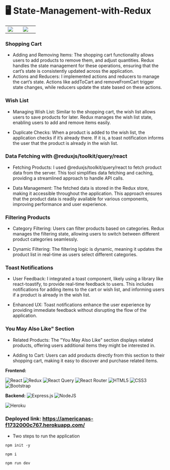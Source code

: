 # 🖥️ State-Management-with-Redux

<table>
  <tr>
    <td><img src="https://github.com/americanoame/react-flip-cards/assets/77306236/c3bf58b7-8a24-46ae-bad2-98f7e498dbab"><td>
    <td><img src="https://github.com/americanoame/State-Management-with-Redux/assets/77306236/ff6c7471-ab4b-47f7-8028-026357db09d4"><td>
  </tr>
</table>

### Shopping Cart

- Adding and Removing Items: The shopping cart functionality allows users to add products to remove them, and adjust quantities. Redux handles the state management for these operations, ensuring that the cart’s state is consistently updated across the application.
- Actions and Reducers: I implemented actions and reducers to manage the cart’s state. Actions like addToCart and removeFromCart trigger state changes, while reducers update the state based on these actions.

### Wish List

- Managing Wish List: Similar to the shopping cart, the wish list allows users to save products for later. Redux manages the wish list state, enabling users to add and remove items easily.

- Duplicate Checks: When a product is added to the wish list, the application checks if it’s already there. If it is, a toast notification informs the user that the product is already in the wish list.

### Data Fetching with @reduxjs/toolkit/query/react

- Fetching Products: I used @reduxjs/toolkit/query/react to fetch product data from the server. This tool simplifies data fetching and caching, providing a streamlined approach to handle API calls.

- Data Management: The fetched data is stored in the Redux store, making it accessible throughout the application. This approach ensures that the product data is readily available for various components, improving performance and user experience.

### Filtering Products

- Category Filtering: Users can filter products based on categories. Redux manages the filtering state, allowing users to switch between different product categories seamlessly.

- Dynamic Filtering: The filtering logic is dynamic, meaning it updates the product list in real-time as users select different categories.

### Toast Notifications

- User Feedback: I integrated a toast component, likely using a library like react-toastify, to provide real-time feedback to users. This includes notifications for adding items to the cart or wish list, and informing users if a product is already in the wish list.

- Enhanced UX: Toast notifications enhance the user experience by providing immediate feedback without disrupting the flow of the application.

### You May Also Like" Section

- Related Products: The "You May Also Like" section displays related products, offering users additional items they might be interested in.

- Adding to Cart: Users can add products directly from this section to their shopping cart, making it easy to discover and purchase related items.

**Frontend:**

![React](https://img.shields.io/badge/react-%2320232a.svg?style=for-the-badge&logo=react&logoColor=%2361DAFB)
![Redux](https://img.shields.io/badge/redux-%23593d88.svg?style=for-the-badge&logo=redux&logoColor=white)
![React Query](https://img.shields.io/badge/-React%20Query-FF4154?style=for-the-badge&logo=react%20query&logoColor=white)
![React Router](https://img.shields.io/badge/React_Router-CA4245?style=for-the-badge&logo=react-router&logoColor=white)
![HTML5](https://img.shields.io/badge/html5-%23E34F26.svg?style=for-the-badge&logo=html5&logoColor=white)
![CSS3](https://img.shields.io/badge/css3-%231572B6.svg?style=for-the-badge&logo=css3&logoColor=white)
![Bootstrap](https://img.shields.io/badge/bootstrap-%238511FA.svg?style=for-the-badge&logo=bootstrap&logoColor=white)

**Backend:**
![Express.js](https://img.shields.io/badge/express.js-%23404d59.svg?style=for-the-badge&logo=express&logoColor=%2361DAFB)
![NodeJS](https://img.shields.io/badge/node.js-6DA55F?style=for-the-badge&logo=node.js&logoColor=white)

![Heroku](https://img.shields.io/badge/heroku-%23430098.svg?style=for-the-badge&logo=heroku&logoColor=white)
### Deployed link: https://americanas-f1732000c767.herokuapp.com/

- Two steps to run the application

```
npm init -y
```

```
npm i
```

```
npm run dev
```
